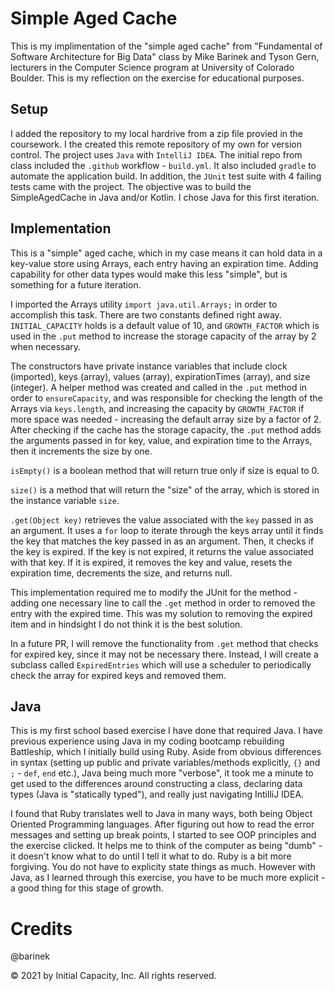 # Simple Aged Cache

This is my implimentation of the "simple aged cache" from "Fundamental of Software Architecture for Big Data" class by Mike Barinek and Tyson Gern, lecturers in the Computer Science program at University of Colorado Boulder.  This is my reflection on the exercise for educational purposes.

## Setup

I added the repository to my local hardrive from a zip file provied in the coursework.  I the created this remote repository of my own for version control.  The project uses `Java` with `IntelliJ IDEA`.  The initial repo from class included the `.github` workflow - `build.yml`.  It also included `gradle` to automate the application build.  In addition, the `JUnit` test suite with 4 failing tests came with the project.  The objective was to build the SimpleAgedCache in Java and/or Kotlin.  I chose Java for this first iteration.

## Implementation 

This is a "simple" aged cache, which in my case means it can hold data in a key-value store using Arrays, each entry having an expiration time.  Adding capability for other data types would make this less "simple", but is something for a future iteration. 

I imported the Arrays utility `import java.util.Arrays;` in order to accomplish this task.  There are two constants defined right away.  `INITIAL_CAPACITY` holds is a default value of 10, and `GROWTH_FACTOR` which is used in the `.put` method to increase the storage capacity of the array by 2 when necessary. 

The constructors have private instance variables that include clock (imported), keys (array), values (array), expirationTimes (array), and size (integer).  A helper method was created and called in the `.put` method in order to `ensureCapacity`, and was responsible for checking the length of the Arrays via `keys.length`, and increasing the capacity by `GROWTH_FACTOR` if more space was needed - increasing the default array size by a factor of 2.  After checking if the cache has the storage capacity, the `.put` method adds the arguments passed in for key, value, and expiration time to the Arrays, then it increments the size by one.

`isEmpty()` is a boolean method that will return true only if size is equal to 0. 

`size()` is a method that will return the "size" of the array, which is stored in the instance variable `size`.

`.get(Object key)` retrieves the value associated with the `key` passed in as an argument.  It uses a `for` loop to iterate through the keys array until it finds the key that matches the key passed in as an argument.  Then, it checks if the key is expired.  If the key is not expired, it returns the value associated with that key.  If it is expired, it removes the key and value, resets the expiration time, decrements the size, and returns null.  

This implementation required me to modify the JUnit for the method - adding one necessary line to call the `.get` method in order to removed the entry with the expired time.  This was my solution to removing the expired item and in hindsight I do not think it is the best solution.  

In a future PR, I will remove the functionality from `.get` method that checks for expired key, since it may not be necessary there.  Instead, I will create a subclass called `ExpiredEntries` which will use a scheduler to periodically check the array for expired keys and removed them. 

## Java

This is my first school based exercise I have done that required Java.  I have previous experience using Java in my coding bootcamp rebuilding Battleship, which I initially build using Ruby. Aside from obvious differences in syntax (setting up public and private variables/methods explicitly, `{}` and `;` - `def`, `end` etc.), Java being much more "verbose", it took me a minute to get used to the differences around constructing a class, declaring data types (Java is "statically typed"), and really just navigating IntilliJ IDEA.  

I found that Ruby translates well to Java in many ways, both being Object Oriented Programming languages.  After figuring out how to read the error messages and setting up break points, I started to see OOP principles and the exercise clicked.  It helps me to think of the computer as being "dumb" - it doesn't know what to do until I tell it what to do.  Ruby is a bit more forgiving.  You do not have to explicity state things as much.  However with Java, as I learned through this exercise, you have to be much more explicit - a good thing for this stage of growth.

# Credits

 @barinek

© 2021 by Initial Capacity, Inc. All rights reserved.

